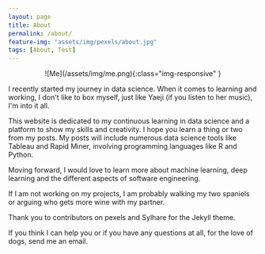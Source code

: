 ```yaml
---
layout: page
title: About
permalink: /about/
feature-img: "assets/img/pexels/about.jpg"
tags: [About, Test]
---
```


<div style="text-align:center" markdown="1">
![Me](/assets/img/me.png){:class="img-responsive" }
</div>

I recently started my journey in data science. When it comes to learning and working, I don't like to box myself, just like Yaeji (if you listen to her music), I'm into it all.

This website is dedicated to my continuous learning in data science and a platform to show my skills and creativity. I hope you learn a thing or two from my posts. My posts will include numerous data science tools like Tableau and Rapid Miner, involving programming languages like R and Python.

Moving forward, I would love to learn more about machine learning, deep learning and the different aspects of software engineering.

If I am not working on my projects, I am probably walking my two spaniels or arguing who gets more wine with my partner.

Thank you to contributors on pexels and Sylhare for the Jekyll theme.

If you think I can help you or if you have any questions at all, for the love of dogs, send me an email.
